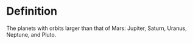 # Definition

The planets with orbits larger than that of Mars: Jupiter, Saturn,
Uranus, Neptune, and Pluto.
